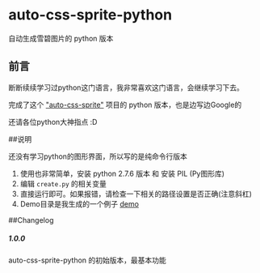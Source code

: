 auto-css-sprite-python
======================

自动生成雪碧图片的 python 版本


## 前言

断断续续学习过python这门语言，我非常喜欢这门语言，会继续学习下去。

完成了这个 ["auto-css-sprite"](https://github.com/paper/auto-css-sprite) 项目的 python 版本，也是边写边Google的

还请各位python大神指点 :D

##说明

还没有学习python的图形界面，所以写的是纯命令行版本

1. 使用也非常简单，安装 python 2.7.6 版本 和 安装 PIL (Py图形库)
2. 编辑 `create.py` 的相关变量
3. 直接运行即可。如果报错，请检查一下相关的路径设置是否正确(注意斜杠)
4. Demo目录是我生成的一个例子 [demo](http://htmlpreview.github.io/?https://github.com/paper/auto-css-sprite-python/blob/master/demo/my-sprite.html)

##Changelog

##### 1.0.0
auto-css-sprite-python 的初始版本，最基本功能
